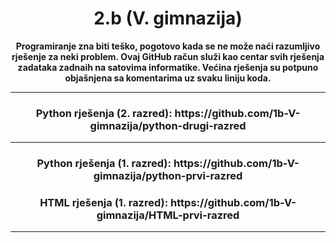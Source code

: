 <h1 align="center">2.b (V. gimnazija)</h1>

<p align="center"><b>Programiranje zna biti teško, pogotovo kada se ne može naći razumljivo rješenje za neki problem. Ovaj GitHub račun služi kao centar svih rješenja zadataka zadnaih na satovima informatike. Većina rješenja su potpuno objašnjena sa komentarima uz svaku liniju koda.</b></p>

<hr>
<h3 align="center">Python rješenja (2. razred): https://github.com/1b-V-gimnazija/python-drugi-razred</h3>
<hr>
<h3 align="center">Python rješenja (1. razred): https://github.com/1b-V-gimnazija/python-prvi-razred</h3>
<h3 align="center">HTML rješenja (1. razred): https://github.com/1b-V-gimnazija/HTML-prvi-razred</h3>
<hr>


